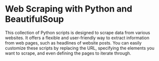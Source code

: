 # Web Scraping with Python and BeautifulSoup

This collection of Python scripts is designed to scrape data from various websites. It offers a flexible and user-friendly way to extract information from web pages, such as headlines of website posts. You can easily customize these scripts by replacing the URL, specifying the elements you want to scrape, and even defining the pages to iterate through.

